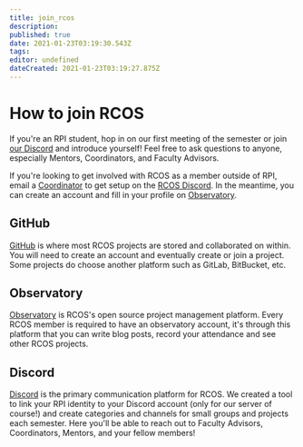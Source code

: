 ```yaml
---
title: join_rcos
description: 
published: true
date: 2021-01-23T03:19:30.543Z
tags: 
editor: undefined
dateCreated: 2021-01-23T03:19:27.875Z
---
```


# How to join RCOS

If you're an RPI student, hop in on our first meeting of the semester or join [our Discord](https://rcos-discord.herokuapp.com/) and introduce yourself! Feel free to ask questions to anyone, especially Mentors, Coordinators, and Faculty Advisors.

If you're looking to get involved with RCOS as a member outside of RPI, email a [Coordinator](mailto:coordinators@rcos.io) to get setup on the [RCOS Discord](#discord). In the meantime, you can create an account and fill in your profile on [Observatory](#observatory).

<!-- RCOS is a group of RPI students who work on open source projects. Our members work on a variety of projects, which can be seen on the projects page. To see the presentation schedule look here. -->

<!-- Benefits of being an RCOS member -->
<!-- - The opportunity to help society by creating useful software. -->
<!-- - An excellent environment to share your skills with your peers and learn from them as well -->
<!-- - Great practice in the code review process, a very important skill for your software career! -->
<!-- - Practice giving and receiving feedback. Learning how to discuss technical and non-technical aspects of a project in a constructive fashion is a critical skill that employers look for! -->

<!-- Students can participate in RCOS for course credit or for a stipend. At the beginning of each semester, the Internal Advisory Board will review project proposals and decide which projects should receive financial support. -->

## GitHub

[GitHub](https://github.com/) is where most RCOS projects are stored and collaborated on within. You will need to create an account and eventually create or join a project. Some projects do choose another platform such as GitLab, BitBucket, etc.

## Observatory

[Observatory](https://rcos.io) is RCOS's open source project management platform. Every RCOS member is required to have an observatory account, it's through this platform that you can write blog posts, record your attendance and see other RCOS projects.

## Discord

[Discord](https://rcos-discord.herokuapp.com/) is the primary communication platform for RCOS. We created a tool to link your RPI identity to your Discord account (only for our server of course!) and create categories and channels for small groups and projects each semester. Here you'll be able to reach out to Faculty Advisors, Coordinators, Mentors, and your fellow members!

<!-- ## Finding a project

[GitHub Explore](https://github.com/explore) allows you to explore GitHub and find awesome open source projects to contribute to. Spend a good amount of time finding a project that you like. Don't be intimidated! Many projects that seem very complicated are actively looking for new contributors and will give you "easy" issues to get started. You'll learn fast! Feel free to tackle issues as a team. -->